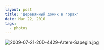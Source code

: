 ```yaml
---
layout: post
title: 'Деревянный домик в горах'
date: Mar 22, 2010
tags:
  - photos
---
```


![2009-07-21-20D-4429-Artem-Sapegin.jpg](photo://428)
